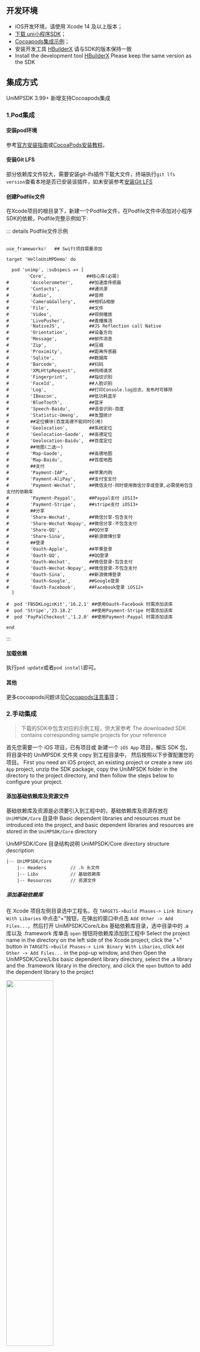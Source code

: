 ## 开发环境

- iOS开发环境，请使用 Xcode 14 及以上版本；
- [下载 uni小程序SDK](/UniMPDocs/SDKDownload/ios)；
- [Cocoapods集成示例](https://gitcode.net/dcloud/unimpsdk-ios)；
- 安装开发工具 [HBuilderX](https://www.dcloud.io/hbuilderx.html) 请与SDK的版本保持一致
- Install the development tool [HBuilderX](https://www.dcloud.io/hbuilderx.html) Please keep the same version as the SDK

## 集成方式
UniMPSDK 3.99+ 新增支持Cocoapods集成
### 1.Pod集成
#### 安装pod环境

参考[官方安装指南](https://guides.cocoapods.org/using/getting-started.html#getting-started)或[CocoaPods安装教程](https://www.jianshu.com/p/a7faeda8bcbb)。

#### 安装Git LFS
部分依赖库文件较大，需要安装git-lfs插件下载大文件，终端执行` git lfs version `查看本地是否已安装该插件，如未安装参考[安装Git LFS](https://docs.github.com/zh/enterprise-server@3.8/repositories/working-with-files/managing-large-files/installing-git-large-file-storage)


#### 创建Podfile文件
在Xcode项目的根目录下，新建一个Podfile文件，在Podfile文件中添加对小程序SDK的依赖，Podfile完整示例如下:

::: details Podfile文件示例

``` shell

use_frameworks!   ## Swift项目需要添加

target 'HelloUniMPDemo' do

  pod 'unimp', :subspecs => [
        'Core',               ##核心库(必需)
#        'Accelerometer',      ##加速度传感器
#        'Contacts',           ##通讯录
#        'Audio',              ##音频
#        'Camera&Gallery',     ##相机&相册
#        'File',               ##文件
#        'Video',              ##视频播放
#        'LivePusher',         ##直播推流
#        'NativeJS',           ##JS Reflection call Native
#        'Orientation',        ##设备方向
#        'Message',            ##邮件消息
#        'Zip',                ##压缩
#        'Proximity',          ##距离传感器
#        'Sqlite',             ##数据库
#        'Barcode',            ##扫码
#        'XMLHttpRequest',     ##网络请求
#        'Fingerprint',        ##指纹识别
#        'FaceId',             ##人脸识别
#        'Log',                ##打印Console.log日志，发布时可移除
#        'IBeacon',            ##低功耗蓝牙
#        'BlueTooth',          ##蓝牙
#        'Speech-Baidu',       ##语音识别-百度
#        'Statistic-Umeng',    ##友盟统计
#        ##定位模块(百度高德不能同时引用)
#        'Geolocation',        ##系统定位
#        'Geolocation-Gaode',  ##高德定位
#        'Geolocation-Baidu',  ##百度定位
#        ##地图(二选一)
#        'Map-Gaode',          ##高德地图
#        'Map-Baidu',          ##百度地图
#        ##支付
#        'Payment-IAP',        ##苹果内购
#        'Payment-AliPay',     ##支付宝支付
#        'Payment-Wechat',     ##微信支付-同时使用微信分享或登录,必需使用包含支付的依赖库
#        'Payment-Paypal',     ##Paypal支付 iOS13+
#        'Payment-Stripe',     ##stripe支付 iOS13+
#        ##分享
#        'Share-Wechat',       ##微信分享-包含支付
#        'Share-Wechat-Nopay', ##微信分享-不包含支付
#        'Share-QQ',           ##QQ分享
#        'Share-Sina',         ##新浪微博分享
#        ##登录
#        'Oauth-Apple',        ##苹果登录
#        'Oauth-QQ',           ##QQ登录
#        'Oauth-Wechat',       ##微信登录-包含支付
#        'Oauth-Wechat-Nopay', ##微信登录-不包含支付
#        'Oauth-Sina',         ##新浪微博登录
#        'Oauth-Google',       ##Google登录
#        'Oauth-Facebook',     ##Facebook登录 iOS12+
  ]

#  pod 'FBSDKLoginKit','16.2.1' ##使用Oauth-Facebook 时需添加该库
#  pod 'Stripe','23.18.2'       ##使用Payment-Stripe 时需添加该库
#  pod 'PayPalCheckout','1.2.0' ##使用Payment-Paypal 时需添加该库

end
```
:::


#### 加载依赖

执行` pod update `或者` pod install `即可。

#### 其他
更多cocoapods问题详见[Cocoapods注意事项](/UniMPDocs/FAQ/cocoapods)；

### 2.手动集成
> 下载的SDK中包含对应的示例工程，供大家参考
> The downloaded SDK contains corresponding sample projects for your reference

首先您需要一个 iOS 项目，已有项目或 新建一个 `iOS App` 项目，解压 SDK 包，将目录中的 UniMPSDK 文件夹 copy 到工程目录中， 然后按照以下步骤配置您的项目。
First you need an iOS project, an existing project or create a new `iOS App` project, unzip the SDK package, copy the UniMPSDK folder in the directory to the project directory, and then follow the steps below to configure your project.

#### 添加基础依赖库及资源文件

基础依赖库及资源是必须要引入到工程中的，基础依赖库及资源存放在 `UniMPSDK/Core` 目录中
Basic dependent libraries and resources must be introduced into the project, and basic dependent libraries and resources are stored in the `UniMPSDK/Core` directory

UniMPSDK/Core 目录结构说明
UniMPSDK/Core directory structure description

```
|-- UniMPSDK/Core
	|-- Headers  		// .h 头文件
	|-- Libs     		// 基础依赖库
	|-- Resources		// 资源文件
```

##### 添加基础依赖库

在 Xcode 项目左侧目录选中工程名，在 `TARGETS->Build Phases-> Link Binary With Libaries` 中点击“+”按钮，在弹出的窗口中点击 `Add Other -> Add Files...`，然后打开 UniMPSDK/Core/Libs 基础依赖库目录，选中目录中的 .a 库以及 .framework 库单击 `open` 按钮将依赖库添加到工程中
Select the project name in the directory on the left side of the Xcode project, click the "+" button in `TARGETS->Build Phases-> Link Binary With Libaries`, click `Add Other -> Add Files...` in the pop-up window, and then Open the UniMPSDK/Core/Libs basic dependent library directory, select the .a library and the .framework library in the directory, and click the `open` button to add the dependent library to the project

<img src="http://img.cdn.aliyun.dcloud.net.cn/nativedocs/nativeplugin/Iosimgs/unimp01.png" width="50%">
<img src="http://img.cdn.aliyun.dcloud.net.cn/nativedocs/nativeplugin/Iosimgs/unimp02.png" width="50%">

##### 添加系统依赖库

接下来需要添加系统依赖库，在 Xcode 项目左侧目录选中工程名，在 `TARGETS->Build Phases-> Link Binary With Libaries` 中点击“+”按钮，在弹出的窗口中查找并选择所需的库（见下表），单击 “Add” 按钮，将库文件添加到工程中。
Next, you need to add the system dependent library, select the project name in the left directory of the Xcode project, click the "+" button in `TARGETS->Build Phases-> Link Binary With Libaries`, find and select the required one in the pop-up window Library (see the table below), click the "Add" button to add the library file to the project.

<img src="https://ask.dcloud.net.cn/uploads/article/20200211/ce0186518a6ea354826d200f70aea8f9.png" width="50%">

|依赖的系统库|   |   |
|Dependent system libraries| | |
|:-:|:-:|:-:|
|JavaScriptCore.framework|CoreMedia.framework|MediaPlayer.framework|
|AVFoundation.framework|AVKit.framework|GLKit.framework|
|OpenGLES.framework|CoreText.framework|QuartzCore.framework|
|CoreGraphics.framework|libc++.tbd|QuickLook.framework|
|CoreTelephony.framework|libiconv.tbd|

##### 添加依赖资源文件

接下来需要添加依赖资源文件，建议在项目中新建一个 `Group`，来管理资源文件，如示例在工程目录中创建的 UniMP 文件夹，然后按功能模块创建不同的目录存放资源文件；
Next, you need to add dependent resource files. It is recommended to create a `Group` in the project to manage resource files, such as the UniMP folder created in the project directory in the example, and then create different directories according to functional modules to store resource files;
添加资源文件方法：在左侧目录中选中导入资源文件的位置（示例中是 UniMP/Core），在右键菜单中选择Add Files to “工程名...”，然后打开 UniMPSDK/Core 目录，选择 Resources 文件夹，然后点击“Add”，将资源文件添加到工程中
Add resource file method: Select the location of the imported resource file (UniMP/Core in the example) in the left directory, select Add Files to "Project Name..." in the right-click menu, then open the UniMPSDK/Core directory, and select Resources Folder, and then click "Add" to add resource files to the project

<img src="http://img.cdn.aliyun.dcloud.net.cn/nativedocs/nativeplugin/Iosimgs/unimp03.png" width="50%">

##### 添加 .h 头文件

在左侧目录中选中导入头文件的位置（示例中是 UniMP/Core），在右键菜单中选择Add Files to “工程名...”，然后打开 UniMPSDK/Core 目录，选择 Headers 文件夹，然后点击“Add”，将头文件资源添加到工程中
In the directory on the left, select the location of the imported header file (UniMP/Core in the example), select Add Files to "Project Name..." in the right-click menu, then open the UniMPSDK/Core directory, select the Headers folder, and click "Add", add the header file resource to the project

<img src="http://img.cdn.aliyun.dcloud.net.cn/nativedocs/nativeplugin/Iosimgs/unimp04.png" width="50%">

##### 配置工程

在 Xcode 项目左侧目录选中工程名，在 `TARGETS->Build Settings->Other Linker Flags` 中添加 `-ObjC` 如下图
Select the project name in the directory on the left side of the Xcode project, and add `-ObjC` in `TARGETS->Build Settings->Other Linker Flags`, as shown below

<img src="https://ask.dcloud.net.cn/uploads/article/20200211/112a127235e7922473555ca79d3c017d.png" width="50%">

## 生成小程序应用资源
## Generate Mini Program application resources

首先在 HBuilderX 中选择您的 uni-app 项目，如果没有请新建一个 uni-app 项目，如下图，创建 uni-app 项目
First select your uni-app project in HBuilderX, if not, please create a new uni-app project, as shown in the figure below, create a uni-app project

<img src="https://ask.dcloud.net.cn/uploads/article/20200208/b57287eaf2e63b0076bf36b943fc486a.png" width="50%">

然后选中您的项目，右键->发行->原生App-制作应用wgt包
（注：HBuilderX 2.6.2 以下版本选项是 “原生App-制作移动App资源升级包”）
(Note: Versions below HBuilderX 2.6.2 have the option "Native App-Make Mobile App Resource Upgrade Package")

<img src="https://ask.dcloud.net.cn/uploads/article/20200225/9fea6e3877e029ef03f4fed4db434dea.png" width="50%">

然后点击“浏览” 选择wgt包导出路径，点击 “生成wgt”
Then click "Browse" to select the wgt package export path, and click "Generate wgt"

<img src="https://ask.dcloud.net.cn/uploads/article/20200225/ef2b2185095d906a6ea347c02a5bf6cf.png" width="50%">

项目编译完成后会在控制台输出wgt包的路径，点击路径打开 wgt 资源包所在目录
After the project is compiled, the path of the wgt package will be output on the console, click the path to open the directory where the wgt resource package is located

<img src="https://ask.dcloud.net.cn/uploads/article/20200225/d64ae362a05b3a52bae197060cebe5b6.png" width="50%">

<img src="https://ask.dcloud.net.cn/uploads/article/20200225/273b1f21d65d4e59a823e32adde0b772.png" width="50%">


如图，`__UNI__11E9B73.wgt`就是应用资源包，（`__UNI__11E9B73` 为小程序的 appid）
As shown in the picture, `__UNI__11E9B73.wgt` is the application resource package, (`__UNI__11E9B73` is the appid of the applet)

**应用wgt资源文件可以选择从云端获取，也可以直接放到工程中使用，为了方便演示，示例工程将应用wgt资源文件添加到工程中使用**
**The application wgt resource file can be obtained from the cloud or directly used in the project. For the convenience of demonstration, the sample project will add the application wgt resource file to the project for use**

## 导入小程序应用资源
## Import applet application resources

打开原生工程目录在 UniMP 路径中创建名称为`Apps`的文件夹，将之前导出的wgt包拷贝到`Apps `文件夹中，如下图
Open the native project directory and create a folder named `Apps` in the UniMP path, and copy the previously exported wgt package to the `Apps` folder, as shown below

<img src="https://ask.dcloud.net.cn/uploads/article/20200225/dc8fdeb59004c6cf2ec1cf3c62138b9b.png" width="50%">

然后在原生工程中左侧目录中选中导资源文件的位置（示例中是 UniMP/），在右键菜单中选择Add Files to “工程名...”，然后打开工程目录，选择 Apps 文件夹，然后点击“Add”，将应用资源包添加到工程中，如下图所示；
Then select the location of the imported resource file in the left directory of the native project (UniMP/ in the example), select Add Files to "Project Name..." in the right-click menu, then open the project directory, select the Apps folder, and then Click "Add" to add the application resource package to the project, as shown in the figure below;

<img src="https://ask.dcloud.net.cn/uploads/article/20200225/fc55a6d3f596ceb570bba82b82d83fdf.png" width="50%">

## 代码实现
## Code

首先需要初始化 sdk engine，并设置启动参数，建议在 `application:didFinishLaunchingWithOptions` 方法中添加
First, you need to initialize the sdk engine and set the startup parameters. It is recommended to add in the `application:didFinishLaunchingWithOptions` method

在 `AppDelegate.m` 中引用头文件 `#import "DCUniMP.h"`
Reference the header file `#import "DCUniMP.h"` in `AppDelegate.m`

```objective-c
- (BOOL)application:(UIApplication *)application didFinishLaunchingWithOptions:(NSDictionary *)launchOptions {
    // Override point for customization after application launch.

    // 配置参数
    // configuration parameters
    NSMutableDictionary *options = [NSMutableDictionary dictionaryWithDictionary:launchOptions];
    // 设置 debug YES 会在控制台输出 js log，默认不输出 log，注：需要引入 liblibLog.a 库
    // Setting debug YES will output the js log on the console, and the log will not be output by default. Note: liblibLog.a library needs to be imported
    [options setObject:[NSNumber numberWithBool:YES] forKey:@"debug"];
    // 初始化引擎
    // Initialize the engine
    [DCUniMPSDKEngine initSDKEnvironmentWithLaunchOptions:options];

    return YES;
}
```

在 `AppDelegate.m` App 的生命周期方法中调用 SDK 相关方法
Call SDK-related methods in AppDelegate.m App lifecycle methods

```objective-c
#pragma mark - App 生命周期方法
- (void)applicationDidBecomeActive:(UIApplication *)application {
    [DCUniMPSDKEngine applicationDidBecomeActive:application];
}

- (void)applicationWillResignActive:(UIApplication *)application {
    [DCUniMPSDKEngine applicationWillResignActive:application];
}

- (void)applicationDidEnterBackground:(UIApplication *)application {
    [DCUniMPSDKEngine applicationDidEnterBackground:application];
}

- (void)applicationWillEnterForeground:(UIApplication *)application {
    [DCUniMPSDKEngine applicationWillEnterForeground:application];
}

- (void)applicationWillTerminate:(UIApplication *)application {
    [DCUniMPSDKEngine destory];
}
```

根据项目需求，可以实现以下方法
According to the project requirements, the following methods can be implemented

```objective-c
#pragma mark - 如果需要使用 URL Scheme 或 通用链接相关功能，请实现以下方法
- (BOOL)application:(UIApplication *)app openURL:(NSURL *)url options:(NSDictionary<UIApplicationOpenURLOptionsKey,id> *)options {
    // 通过 url scheme 唤起 App
    // invoke the App via the url scheme
    [DCUniMPSDKEngine application:app openURL:url options:options];
    return YES;
}

- (BOOL)application:(UIApplication *)application continueUserActivity:(NSUserActivity *)userActivity restorationHandler:(void (^)(NSArray<id<UIUserActivityRestoring>> * _Nullable))restorationHandler {
    // 通过通用链接唤起 App
    // invoke the App via a universal link
    [DCUniMPSDKEngine application:application continueUserActivity:userActivity];
    return YES;
}
```

在您需要打开小程序的文件中添加以下逻辑（参考示例工程 ViewController.m ）
Add the following logic in the file you need to open the applet (refer to the sample project ViewController.m )

首先需要引用头文件
First you need to reference the header file

```objective-c
#import "DCUniMP.h"
```

添加代理协议 `DCUniMPEngineDelegate`
Add proxy protocol `DCUniMPEngineDelegate`

```objective-c
@interface ViewController () <DCUniMPSDKEngineDelegate>
@end
```

小程序应用资源必须部署到指定的沙盒路径中才可以正常运行，请参考下面的方法
The applet application resource must be deployed to the specified sandbox path to run normally, please refer to the following method

```objective-c
/// 检查运行目录是否存在应用资源，不存在将应用资源部署到运行目录
/// Check whether there are application resources in the running directory, if not, deploy the application resources to the running directory
- (void)checkUniMPResource:(NSString *)appid {
#warning 注意：isExistsUniMP: 方法判断的仅是运行路径中是否有对应的应用资源，宿主还需要做好内置wgt版本的管理，如果更新了内置的wgt也应该执行 installUniMPResourceWithAppid 方法应用最新的资源
    if (![DCUniMPSDKEngine isExistsUniMP:appid]) {
        // 读取导入到工程中的wgt应用资源
        // Read the wgt application resources imported into the project
        NSString *appResourcePath = [[NSBundle mainBundle] pathForResource:appid ofType:@"wgt"];
        if (!appResourcePath) {
            NSLog(@"资源路径不正确，请检查");
            return;
        }
        // 将应用资源部署到运行路径中
        // Deploy application resources to the running path
        NSError *error;
        if ([DCUniMPSDKEngine installUniMPResourceWithAppid:appid resourceFilePath:appResourcePath password:nil error:&error]) {
            NSLog(@"小程序 %@ 应用资源文件部署成功，版本信息：%@",appid,[DCUniMPSDKEngine getUniMPVersionInfoWithAppid:appid]);
        } else {
            NSLog(@"小程序 %@ 应用资源部署失败： %@",appid,error);
        }
    } else {
        NSLog(@"已存在小程序 %@ 应用资源，版本信息：%@",appid,[DCUniMPSDKEngine getUniMPVersionInfoWithAppid:appid]);
    }
}
```

打开小程序应用
Open the applet application

```objective-c
/// 打开 uni 小程序
/// Open the uni applet
- (IBAction)openUniMP:(id)sender {
    // 初始化小程序的配置信息对象
    // Initialize the configuration information object of the applet
    DCUniMPConfiguration *configuration = [[DCUniMPConfiguration alloc] init];
    [DCUniMPSDKEngine openUniMP:k_AppId configuration:configuration completed:^(DCUniMPInstance * _Nullable uniMPInstance, NSError * _Nullable error) {
        if (uniMPInstance) {
            // success
        } else {
            // error
        }
    }];
}
```

实现代理方法
Implement the proxy method

```objective-c
#pragma mark - DCUniMPSDKEngineDelegate
/// DCUniMPMenuActionSheetItem 点击触发回调方法
/// DCUniMPMenuActionSheetItem click trigger callback method
- (void)defaultMenuItemClicked:(NSString *)appid identifier:(NSString *)identifier {
    NSLog(@"标识为 %@ 的 item 被点击了", identifier);
}

/// 返回打开小程序时的自定义闪屏视图
/// Returns the custom splash screen view when opening the applet
- (UIView *)splashViewForApp:(NSString *)appid {
    UIView *splashView = [[[NSBundle mainBundle] loadNibNamed:@"SplashView" owner:self options:nil] lastObject];
    return splashView;
}
```

至此示例代码部分已完成，可以运行查看效果
So far the sample code part has been completed, you can run it to see the effect

### tips

- 集成遇到问题请先参考一下SDK目录中提供的demo工程，和查看一下 [常见问题](https://nativesupport.dcloud.net.cn/UniMPDocs/FAQ/ios)
- If you encounter problems with integration, please refer to the demo project provided in the SDK directory first, and check [FAQ](https://nativesupport.dcloud.net.cn/UniMPDocs/FAQ/ios)
- 本篇示例只讲解了集成基础模块，其他功能模块集成请参考 [内置功能模块集成](https://nativesupport.dcloud.net.cn/UniMPDocs/UseModule/ios/ios)
- This example only explains the integration of basic modules. For other functional module integrations, please refer to [Integration of Built-in Functional Modules](https://nativesupport.dcloud.net.cn/UniMPDocs/UseModule/ios/ios)
- 小程序的一些使用技巧比如启动传参、启动直达二级页面等，更多 API 请参考 [功能示例](https://nativesupport.dcloud.net.cn/UniMPDocs/Sample/ios?id=%e5%90%af%e5%8a%a8%e5%b0%8f%e7%a8%8b%e5%ba%8f)
- Some usage skills of the applet, such as starting parameters, starting directly to the secondary page, etc. For more APIs, please refer to [Functional Examples](https://nativesupport.dcloud.net.cn/UniMPDocs/Sample/ios?id=% e5%90%af%e5%8a%a8%e5%b0%8f%e7%a8%8b%e5%ba%8f)
- 内置功能如不满足您的需求可以通过扩展原生能力来自行实现参考文档 [iOS扩展原生能力](https://nativesupport.dcloud.net.cn/UniMPDocs/Extension/ios)
- If the built-in functions do not meet your needs, you can implement the reference document by extending native capabilities [iOS extended native capabilities](https://nativesupport.dcloud.net.cn/UniMPDocs/Extension/ios)
- 欢迎加入 uni小程序SDK官方QQ 交流群：892918401
- Welcome to join the official QQ communication group of uni Mini Program SDK: 892918401

### 应用资源管理
### Application resource management

#### uni小程序的应用资源集成方式
#### Application resource integration method of uni applet
生成的 uni小程序 wgt 资源包可以**部署到远程服务器动态下发**也可以**直接内置到工程中**。然后通过 DCUniMPSDKEngine 类的`installUniMPResourceWithAppid:resourceFilePath:password:error:`方法传入wgt资源路径即可将wgt资源部署到运行路径。然后通过`openUniMP:configuration:completed:` 运行uni小程序应用。
The generated uni applet wgt resource package can be **deployed to a remote server for dynamic delivery** or **built into the project directly**. Then pass in the wgt resource path through the `installUniMPResourceWithAppid:resourceFilePath:password:error:` method of the DCUniMPSDKEngine class to deploy the wgt resource to the running path. Then run the uni applet application via `openUniMP:configuration:completed:`.

#### uni小程序应用资源升级
#### uni applet application resource upgrade

1. **宿主触发更新：**宿主更新 wgt 可以选择从云端下载新的 wgt 资源包或在 App 升级时内置新的 wgt 包，然后调用 DCUniMPSDKEngine 类的`installUniMPResourceWithAppid:resourceFilePath:password:error:`方法传入 wgt 资源路径即可将wgt资源部署到运行路径，覆盖原有应用资源。 **注意：宿主应对 wgt 资源包做好版本管理**

2. **小程序触发更新：**小程序内下载新的wgt包，然后调用更新api应用新的wgt资源，具体请参考 [wgt 资源在线升级/热更新](https://ask.dcloud.net.cn/article/35667)
2. **The applet triggers the update: **Download the new wgt package in the applet, and then call the update api to apply the new wgt resource. For details, please refer to [wgt resource online upgrade/hot update](https://ask.dcloud .net.cn/article/35667)



#### uni小程序应用删除
#### uni applet application deletion

可通过 DCUniMPSDKEngine 类的 `getUniMPRunPathWithAppid:` 方法获取应用运行路径，删除应用资源即可；


## 隐私清单
![基础模块隐私清单](https://web-ext-storage.dcloud.net.cn/doc/app/ios/native-sdk-core-privacyinfo.jpg)

> 集成[友盟统计模块](/UniMPDocs/UseModule/ios/umstatistic.md)需要根据该模块的文档补充填写隐私清单
